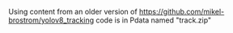 Using content from an older version of https://github.com/mikel-brostrom/yolov8_tracking
code is in Pdata named "track.zip"

